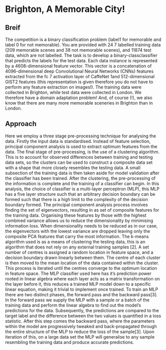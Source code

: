 # Brighton, A Memorable City!

## Breif
The competition is a binary classification problem (label1 for memorable and label 0 for not memorable). You are provided with 24 7 labelled training data (209 memorable scenes and 38 not memorable scenes), and 11874 test data, which are not labelled. The task is to develop a binary-classclassifier that predicts the labels for the test data. Each data instance is represented by a 4608-dimensional feature vector. This vector is a concatenation of 4096-dimensional deep Convolutional Neural Networks (CNNs) features extracted from the fc 7 activation layer of CaffeNet 1and 512-dimensional GIST2 features (this representation is given therefore you do not have to perform any feature extraction on images!). The training data were collected in Brighton, while test data were collected in London. We therefore have a domain adaptation problem! And, of course (!), we also know that there are many more memorable sceneries in Brighton than in London.

## Approach
Here we employ a three stage pre-processing technique
for analysing the data. Firstly the input data is standardised.
Instead of feature selection, principal component analysis
is used to extract optimum features from the data. The final
stage of pre-processing, is the use of a clustering algorithm.
This is to account for observed differences between training
and testing data sets, so the clusters can be used to construct
a composite data set with a shape that more closely resembles
the testing data. A small subsection of the training data
is then taken aside for model validation after the classifier
has been trained.
After the clustering, the pre-processing of the information
is complete and the training of a classifier can begin. In
this analysis, the choice of classifier is a multi-layer perceptron
(MLP), this MLP has a five layer structure such that an
arbitrary decision boundary can be formed such that there
is a high limit to the complexity of the decision boundary
formed.
The principal component analysis process involves finding
the set of eigenvectors, resulting in as set of composite
features for the training data. Organising these features
by those with the highest combined variance allows us to
reduce the dimensionality by minimising information loss.
When dimensionality needs to be reduced as in our case,
the eigenvectors with the lowest variance are dropped leaving
only the composite PCA features that carry the most
information.
The k-means algorithm used is as a means of clustering
the testing data, this is an algorithm that does not rely on any
external training samples [2]. A set number of centres is assigned
a random location in feature space, and a decision
boundary drawn linearly between them. The centre of each
cluster is then moved to the mean location of the data contained
within the cluster. This process is iterated until the
centres converge to the optimum location in feature space.
The MLP classifier used here has it’s prediction power
rooted in linear algebra where each layer acts as a matrix
transformation on the layer before it, this reduces a trained
MLP model down to a specific linear equation, making it
trivial to implement once trained. To train an MLP there
are two distinct phases, the forward pass and the backward
pass[3]. In the forward pass we supply the MLP with a sample
or a batch of the training data and perform the linear algebra
to find out the model’s predictions for the data. Subsequently,
the predictions are compared to the target label and
the difference between the two values is quantified in a loss
statistic. After this step comes the backward pass, where the
parameters within the model are progressively tweaked and
back-propagated through the entire structure of the MLP to
reduce the loss of the sample[3]. Upon iteration of this, on a
large data set the MLP will generalise to any sample resembling
the training data and produce accurate predictions.
